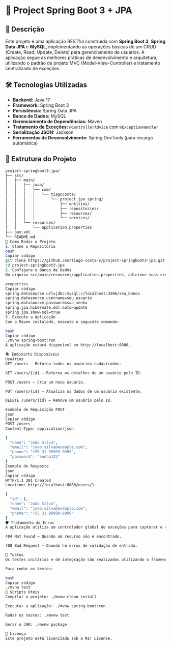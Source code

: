 # 🧪 Project Spring Boot 3 + JPA

## 📌 Descrição

Este projeto é uma aplicação RESTful construída com **Spring Boot 3**, **Spring Data JPA** e **MySQL**, implementando as operações básicas de um CRUD (Create, Read, Update, Delete) para gerenciamento de usuários. A aplicação segue as melhores práticas de desenvolvimento e arquitetura, utilizando o padrão de projeto MVC (Model-View-Controller) e tratamento centralizado de exceções.

## 🛠 Tecnologias Utilizadas

- **Backend:** Java 17
- **Framework:** Spring Boot 3
- **Persistência:** Spring Data JPA
- **Banco de Dados:** MySQL
- **Gerenciamento de Dependências:** Maven
- **Tratamento de Exceções:** `@ControllerAdvice` com `@ExceptionHandler`
- **Serialização JSON:** Jackson
- **Ferramentas de Desenvolvimento:** Spring DevTools (para recarga automática)

## 📁 Estrutura do Projeto

```bash
project-springboot3-jpa/
├── src/
│   ├── main/
│   │   ├── java/
│   │   │   ├── com/
│   │   │   │   └── tiagocosta/
│   │   │   │       └── project_jpa_spring/
│   │   │   │           ├── entities/
│   │   │   │           ├── repositories/
│   │   │   │           ├── resources/
│   │   │   │           └── services/
│   │   └── resources/
│   │       └── application.properties
├── pom.xml
└── README.md
🚀 Como Rodar o Projeto
1. Clone o Repositório
bash
Copiar código
git clone https://github.com/tiago-costa-s/project-springboot3-jpa.git
cd project-springboot3-jpa
2. Configure o Banco de Dados
No arquivo src/main/resources/application.properties, adicione suas credenciais do MySQL:

properties
Copiar código
spring.datasource.url=jdbc:mysql://localhost:3306/seu_banco
spring.datasource.username=seu_usuario
spring.datasource.password=sua_senha
spring.jpa.hibernate.ddl-auto=update
spring.jpa.show-sql=true
3. Execute a Aplicação
Com o Maven instalado, execute o seguinte comando:

bash
Copiar código
./mvnw spring-boot:run
A aplicação estará disponível em http://localhost:8080.

📚 Endpoints Disponíveis
Usuários
GET /users – Retorna todos os usuários cadastrados.

GET /users/{id} – Retorna os detalhes de um usuário pelo ID.

POST /users – Cria um novo usuário.

PUT /users/{id} – Atualiza os dados de um usuário existente.

DELETE /users/{id} – Remove um usuário pelo ID.

Exemplo de Requisição POST
json
Copiar código
POST /users
Content-Type: application/json

{
  "name": "João Silva",
  "email": "joao.silva@example.com",
  "phone": "+55 31 99999-9999",
  "password": "senha123"
}
Exemplo de Resposta
json
Copiar código
HTTP/1.1 201 Created
Location: http://localhost:8080/users/1

{
  "id": 1,
  "name": "João Silva",
  "email": "joao.silva@example.com",
  "phone": "+55 31 99999-9999"
}
🛡️ Tratamento de Erros
A aplicação utiliza um controlador global de exceções para capturar e retornar erros de forma padronizada. Por exemplo:

404 Not Found – Quando um recurso não é encontrado.

400 Bad Request – Quando há erros de validação de entrada.

🧪 Testes
Os testes unitários e de integração são realizados utilizando o framework JUnit 5, com suporte a mocks e injeção de dependências.

Para rodar os testes:

bash
Copiar código
./mvnw test
🔧 Scripts Úteis
Compilar o projeto: ./mvnw clean install

Executar a aplicação: ./mvnw spring-boot:run

Rodar os testes: ./mvnw test

Gerar o JAR: ./mvnw package

📌 Licença
Este projeto está licenciado sob a MIT License.


